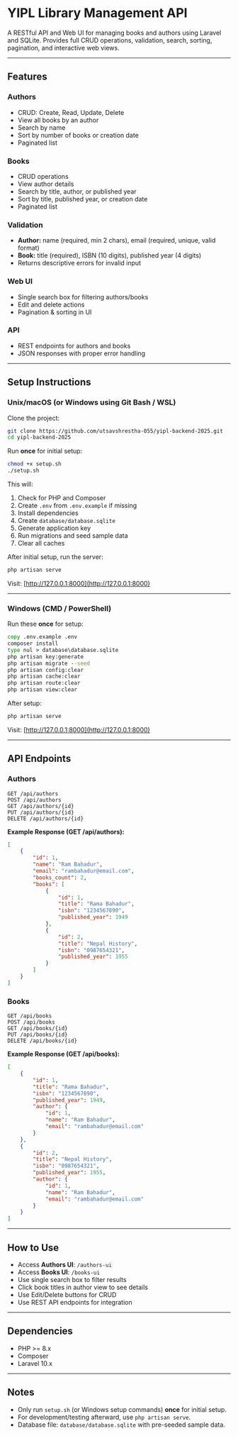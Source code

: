 # YIPL Library Management API

A RESTful API and Web UI for managing books and authors using Laravel and SQLite.
Provides full CRUD operations, validation, search, sorting, pagination, and interactive web views.

---

## Features

### Authors

-   CRUD: Create, Read, Update, Delete
-   View all books by an author
-   Search by name
-   Sort by number of books or creation date
-   Paginated list

### Books

-   CRUD operations
-   View author details
-   Search by title, author, or published year
-   Sort by title, published year, or creation date
-   Paginated list

### Validation

-   **Author:** name (required, min 2 chars), email (required, unique, valid format)
-   **Book:** title (required), ISBN (10 digits), published year (4 digits)
-   Returns descriptive errors for invalid input

### Web UI

-   Single search box for filtering authors/books
-   Edit and delete actions
-   Pagination & sorting in UI

### API

-   REST endpoints for authors and books
-   JSON responses with proper error handling

---

## Setup Instructions

### Unix/macOS (or Windows using Git Bash / WSL)

Clone the project:

```bash
git clone https://github.com/utsavshrestha-055/yipl-backend-2025.git
cd yipl-backend-2025
```

Run **once** for initial setup:

```bash
chmod +x setup.sh
./setup.sh
```

This will:

1. Check for PHP and Composer
2. Create `.env` from `.env.example` if missing
3. Install dependencies
4. Create `database/database.sqlite`
5. Generate application key
6. Run migrations and seed sample data
7. Clear all caches

After initial setup, run the server:

```bash
php artisan serve
```

Visit: [http://127.0.0.1:8000](http://127.0.0.1:8000)

---

### Windows (CMD / PowerShell)

Run these **once** for setup:

```bat
copy .env.example .env
composer install
type nul > database\database.sqlite
php artisan key:generate
php artisan migrate --seed
php artisan config:clear
php artisan cache:clear
php artisan route:clear
php artisan view:clear
```

After setup:

```bat
php artisan serve
```

Visit: [http://127.0.0.1:8000](http://127.0.0.1:8000)

---

## API Endpoints

### Authors

```
GET /api/authors
POST /api/authors
GET /api/authors/{id}
PUT /api/authors/{id}
DELETE /api/authors/{id}
```

**Example Response (GET /api/authors):**

```json
[
    {
        "id": 1,
        "name": "Ram Bahadur",
        "email": "rambahadur@email.com",
        "books_count": 2,
        "books": [
            {
                "id": 1,
                "title": "Rama Bahadur",
                "isbn": "1234567890",
                "published_year": 1949
            },
            {
                "id": 2,
                "title": "Nepal History",
                "isbn": "0987654321",
                "published_year": 1955
            }
        ]
    }
]
```

### Books

```
GET /api/books
POST /api/books
GET /api/books/{id}
PUT /api/books/{id}
DELETE /api/books/{id}
```

**Example Response (GET /api/books):**

```json
[
    {
        "id": 1,
        "title": "Rama Bahadur",
        "isbn": "1234567890",
        "published_year": 1949,
        "author": {
            "id": 1,
            "name": "Ram Bahadur",
            "email": "rambahadur@email.com"
        }
    },
    {
        "id": 2,
        "title": "Nepal History",
        "isbn": "0987654321",
        "published_year": 1955,
        "author": {
            "id": 1,
            "name": "Ram Bahadur",
            "email": "rambahadur@email.com"
        }
    }
]
```

---

## How to Use

-   Access **Authors UI**: `/authors-ui`
-   Access **Books UI**: `/books-ui`
-   Use single search box to filter results
-   Click book titles in author view to see details
-   Use Edit/Delete buttons for CRUD
-   Use REST API endpoints for integration

---

## Dependencies

-   PHP >= 8.x
-   Composer
-   Laravel 10.x

---

## Notes

-   Only run `setup.sh` (or Windows setup commands) **once** for initial setup.
-   For development/testing afterward, use `php artisan serve`.
-   Database file: `database/database.sqlite` with pre-seeded sample data.
